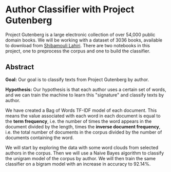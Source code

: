 # Author Classifier with Project Gutenberg

Project Gutenberg is a large electronic collection of over 54,000 public domain books. We will be working with a dataset of 3036 books, available to download from [Shibamouli Lahiri](https://web.eecs.umich.edu/~lahiri/gutenberg_dataset.html). There are two notebooks in this project, one to preprocess the corpus and one to build the classifier.

## Abstract

**Goal:** Our goal is to classify texts from Project Gutenberg by author.

**Hypothesis:** Our hypothesis is that each author uses a certain set of words, and we can train the machine to learn this "signature" and classify texts by author.

We have created a Bag of Words TF-IDF model of each document. This means the value associated with each word in each document is equal to the **term frequency**, i.e. the number of times the word appears in the document divided by the length, times the **inverse document frequency**, i.e. the total number of documents in the corpus divided by the number of documents containing the word.

We will start by exploring the data with some word clouds from selected authors in the corpus. Then we will use a Naive Bayes algorithm to classify the unigram model of the corpus by author. We will then train the same classifier on a bigram model with an increase in accuracy to 92.14%.

